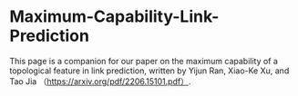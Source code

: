 # Maximum-Capability-Link-Prediction
This page is a companion for our paper on the maximum capability of a topological feature in link prediction, written by Yijun Ran, Xiao-Ke Xu, and Tao Jia （https://arxiv.org/pdf/2206.15101.pdf）.
